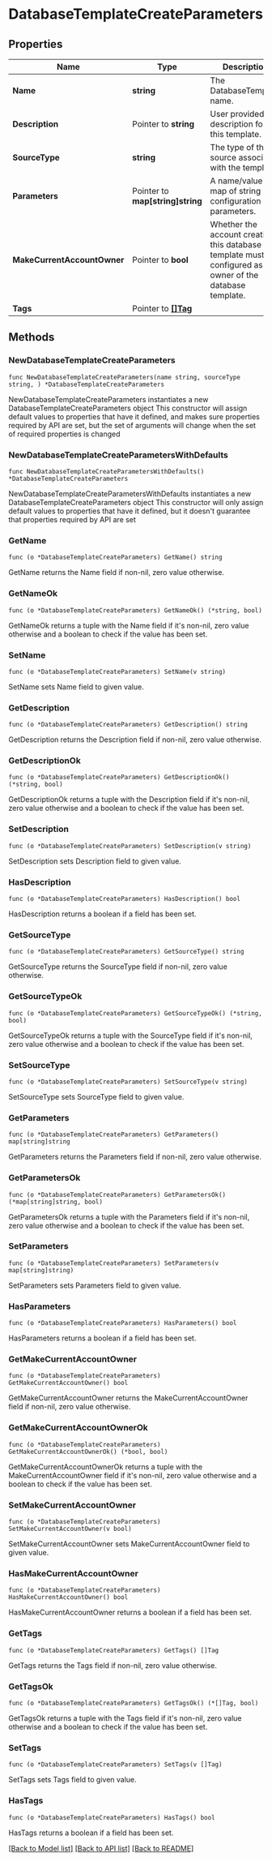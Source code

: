 # DatabaseTemplateCreateParameters

## Properties

Name | Type | Description | Notes
------------ | ------------- | ------------- | -------------
**Name** | **string** | The DatabaseTemplate name. | 
**Description** | Pointer to **string** | User provided description for this template. | [optional] 
**SourceType** | **string** | The type of the source associated with the template. | 
**Parameters** | Pointer to **map[string]string** | A name/value map of string configuration parameters. | [optional] 
**MakeCurrentAccountOwner** | Pointer to **bool** | Whether the account creating this database template must be configured as owner of the database template. | [optional] [default to true]
**Tags** | Pointer to [**[]Tag**](Tag.md) |  | [optional] 

## Methods

### NewDatabaseTemplateCreateParameters

`func NewDatabaseTemplateCreateParameters(name string, sourceType string, ) *DatabaseTemplateCreateParameters`

NewDatabaseTemplateCreateParameters instantiates a new DatabaseTemplateCreateParameters object
This constructor will assign default values to properties that have it defined,
and makes sure properties required by API are set, but the set of arguments
will change when the set of required properties is changed

### NewDatabaseTemplateCreateParametersWithDefaults

`func NewDatabaseTemplateCreateParametersWithDefaults() *DatabaseTemplateCreateParameters`

NewDatabaseTemplateCreateParametersWithDefaults instantiates a new DatabaseTemplateCreateParameters object
This constructor will only assign default values to properties that have it defined,
but it doesn't guarantee that properties required by API are set

### GetName

`func (o *DatabaseTemplateCreateParameters) GetName() string`

GetName returns the Name field if non-nil, zero value otherwise.

### GetNameOk

`func (o *DatabaseTemplateCreateParameters) GetNameOk() (*string, bool)`

GetNameOk returns a tuple with the Name field if it's non-nil, zero value otherwise
and a boolean to check if the value has been set.

### SetName

`func (o *DatabaseTemplateCreateParameters) SetName(v string)`

SetName sets Name field to given value.


### GetDescription

`func (o *DatabaseTemplateCreateParameters) GetDescription() string`

GetDescription returns the Description field if non-nil, zero value otherwise.

### GetDescriptionOk

`func (o *DatabaseTemplateCreateParameters) GetDescriptionOk() (*string, bool)`

GetDescriptionOk returns a tuple with the Description field if it's non-nil, zero value otherwise
and a boolean to check if the value has been set.

### SetDescription

`func (o *DatabaseTemplateCreateParameters) SetDescription(v string)`

SetDescription sets Description field to given value.

### HasDescription

`func (o *DatabaseTemplateCreateParameters) HasDescription() bool`

HasDescription returns a boolean if a field has been set.

### GetSourceType

`func (o *DatabaseTemplateCreateParameters) GetSourceType() string`

GetSourceType returns the SourceType field if non-nil, zero value otherwise.

### GetSourceTypeOk

`func (o *DatabaseTemplateCreateParameters) GetSourceTypeOk() (*string, bool)`

GetSourceTypeOk returns a tuple with the SourceType field if it's non-nil, zero value otherwise
and a boolean to check if the value has been set.

### SetSourceType

`func (o *DatabaseTemplateCreateParameters) SetSourceType(v string)`

SetSourceType sets SourceType field to given value.


### GetParameters

`func (o *DatabaseTemplateCreateParameters) GetParameters() map[string]string`

GetParameters returns the Parameters field if non-nil, zero value otherwise.

### GetParametersOk

`func (o *DatabaseTemplateCreateParameters) GetParametersOk() (*map[string]string, bool)`

GetParametersOk returns a tuple with the Parameters field if it's non-nil, zero value otherwise
and a boolean to check if the value has been set.

### SetParameters

`func (o *DatabaseTemplateCreateParameters) SetParameters(v map[string]string)`

SetParameters sets Parameters field to given value.

### HasParameters

`func (o *DatabaseTemplateCreateParameters) HasParameters() bool`

HasParameters returns a boolean if a field has been set.

### GetMakeCurrentAccountOwner

`func (o *DatabaseTemplateCreateParameters) GetMakeCurrentAccountOwner() bool`

GetMakeCurrentAccountOwner returns the MakeCurrentAccountOwner field if non-nil, zero value otherwise.

### GetMakeCurrentAccountOwnerOk

`func (o *DatabaseTemplateCreateParameters) GetMakeCurrentAccountOwnerOk() (*bool, bool)`

GetMakeCurrentAccountOwnerOk returns a tuple with the MakeCurrentAccountOwner field if it's non-nil, zero value otherwise
and a boolean to check if the value has been set.

### SetMakeCurrentAccountOwner

`func (o *DatabaseTemplateCreateParameters) SetMakeCurrentAccountOwner(v bool)`

SetMakeCurrentAccountOwner sets MakeCurrentAccountOwner field to given value.

### HasMakeCurrentAccountOwner

`func (o *DatabaseTemplateCreateParameters) HasMakeCurrentAccountOwner() bool`

HasMakeCurrentAccountOwner returns a boolean if a field has been set.

### GetTags

`func (o *DatabaseTemplateCreateParameters) GetTags() []Tag`

GetTags returns the Tags field if non-nil, zero value otherwise.

### GetTagsOk

`func (o *DatabaseTemplateCreateParameters) GetTagsOk() (*[]Tag, bool)`

GetTagsOk returns a tuple with the Tags field if it's non-nil, zero value otherwise
and a boolean to check if the value has been set.

### SetTags

`func (o *DatabaseTemplateCreateParameters) SetTags(v []Tag)`

SetTags sets Tags field to given value.

### HasTags

`func (o *DatabaseTemplateCreateParameters) HasTags() bool`

HasTags returns a boolean if a field has been set.


[[Back to Model list]](../README.md#documentation-for-models) [[Back to API list]](../README.md#documentation-for-api-endpoints) [[Back to README]](../README.md)


